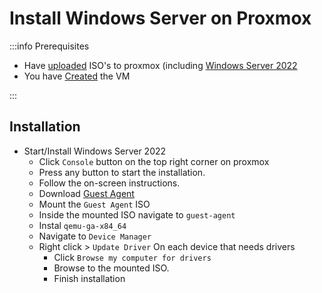 # Install Windows Server on Proxmox

:::info Prerequisites

- Have [uploaded](./1-upload-iso) ISO's to proxmox (including [Windows Server 2022](https://www.microsoft.com/en-us/evalcenter/evaluate-windows-server-2022)
- You have [Created](./3-create-windows-vm) the VM

:::

## Installation

- Start/Install Windows Server 2022
  - Click `Console` button on the top right corner on proxmox
  - Press any button to start the installation.
  - Follow the on-screen instructions.
  - Download [Guest Agent](https://fedorapeople.org/groups/virt/virtio-win/direct-downloads/latest-virtio/virtio-win.iso)
  - Mount the `Guest Agent` ISO
  - Inside the mounted ISO navigate to `guest-agent`
  - Instal `qemu-ga-x84_64`
  - Navigate to `Device Manager`
  - Right click > `Update Driver` On each device that needs drivers
    - Click `Browse my computer for drivers`
    - Browse to the mounted ISO.
    - Finish installation

